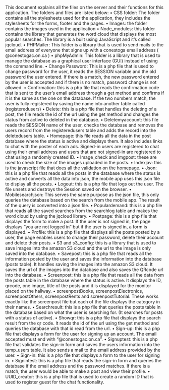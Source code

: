 This document explains all the files on the server and their functions for this application. The folders and files are listed below:
•	CSS folder: The folder contains all the stylesheets used for the application, they includes the stylesheets for the forms, footer and the pages.
•	Images: the folder contains the images used in the application
•	Node_modules: this folder contains the library that generates the word cloud that displays the most popular searches. The library is a built using JavaScript and it’s called jqcloud.
•	PHPMailer: This folder is a library that is used to send mails to the email address of everyone that signs up with a conestoga email address ( @conestogac.on.ca )
•	phpMyAdmin: This folder is a library that is used to manage the database as a graphical user interface (GUI) instead of using the command line. 
•	Change Password: This is a php file that is used to change password for the user, it reads the SESSION variable and the old password the user entered. If there is a match, the new password entered by the user is accepted and if there is no match, password change is not allowed.
•	Confirmation: this is a php file that reads the confirmation code that is sent to the user’s email address through a get method and confirms if it is the same as the one on the database. If the two numbers match, the user is fully registered by saving the name into another table called (registeredusers)
•	Delete: this is a php file that handles the deleting of a post, the file reads the id of the url using the get method and changes the status from active to deleted in the database.
•	Deletemyaccount: this file reads the SESSION name of the user, checks the database and removes the users record from the registeredusers table and adds the record into the deletedusers table.
•	Homepage: this file reads all the data in the post database where the status is active and displays them. It also includes links to chat with the poster of each ads. Signed-in users are registered to chat using their email address and users that are not signed-in are registered to chat using a randomly created ID.
•	Image_check and imgpost: these are used to check the size of the images uploaded in the posts.
•	Indexjav: this is the javascript file that does all the validation on the homepage.
•	Json: this is a php file that reads all the posts in the database where the status is active and converts all the data into json, the mobile app uses this json file to display all the posts.
•	Logout: this is a php file that logs out the user. The file unsets and destroys the Session saved on the browser.
•	Mobilesearchjson: This serves the same purpose as the json file, this only queries the database based on the search from the mobile app. The result of the query is converted into a json file.
•	Populardemand: this is a php file that reads all the saved searches from the searchlog table and makes the word cloud by using the jqcloud library.
•	Postpage: this is a php file that displays the form to make a post. If the user is not signed in, the page displays “you are not logged in” but if the user is signed in, a form is displayed.
•	Profile: this is a php file that displays all the posts posted by a user, the page enables users to change their password, delete their account and delete their posts.
•	S3 and s3_config: this is a library that is used to save images into the amazon S3 cloud and the url to the image is only saved into the database.
•	Savepost: this is a php file that reads all the information posted by the user and saves the information into the database (posts table). It handles saving the images into the amazon S3 cloud. It saves the url of the images into the database and also saves the QRcode url into the database.
•	Screenpost: this is a php file that reads all the data from the posts table in the database where the status is active. It displays the ID, qrcode, one image, title of the posts and it is displayed for the monitor placed on the hallway.
•	screenpostBooks, screenpostElectronics, screenpostOthers, screenpostRents and screenpostTutorial: These works exactly like the screenpost file but each of the file displays the category in their names.
•	Searchresult: this is a php file that queries the posts table in the database based on what the user is searching for. (It searches for posts with a status of active).
•	Showqr: this is a php file that displays the search result from the qr code. It reads the id of the url using the get method and queries the database with that id read from the url.
•	Sign-up: this is a php file that displays a form for the user for signing up an account. The email accepted must end with “@conestogac.on.ca”.
•	Signuptest: this is a php file that validates the sign-in form and saves the users information into the temp_users table. It also sends a mail to the email address provided by the user.
•	Sign-in: this is a php file that displays a form to the user for signing in. 
•	Signintest: this is a php file that reads the sign-in form and queries the database if the email address and the password matches. If there is a match, the user would be able to make a post and view their profile.
•	UUID_creator: this is a php file that is used to create a random ID that is used to register guest for the chat functionality.
